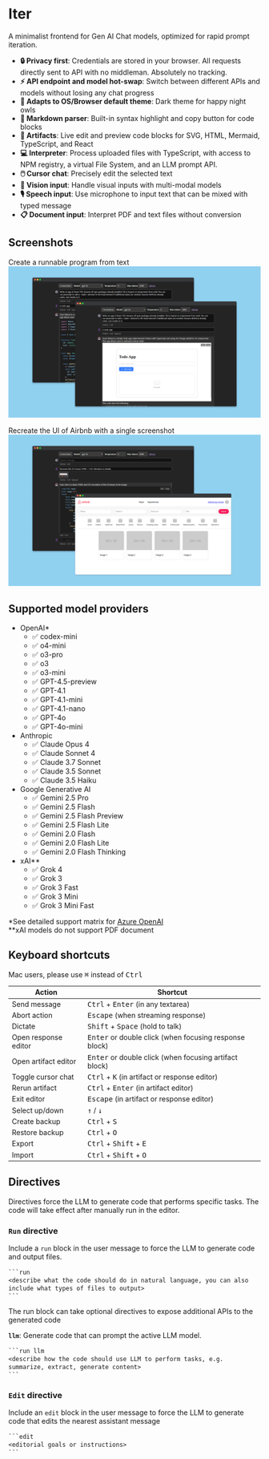 # Iter

A minimalist frontend for Gen AI Chat models, optimized for rapid prompt iteration.

- **🔒 Privacy first**: Credentials are stored in your browser. All requests directly sent to API with no middleman. Absolutely no tracking.
- **⚡ API endpoint and model hot-swap**: Switch between different APIs and models without losing any chat progress
- **🦉 Adapts to OS/Browser default theme**: Dark theme for happy night owls
- **💅 Markdown parser**: Built-in syntax highlight and copy button for code blocks
- **🧭 Artifacts**: Live edit and preview code blocks for SVG, HTML, Mermaid, TypeScript, and React
- **💻 Interpreter**: Process uploaded files with TypeScript, with access to NPM registry, a virtual File System, and an LLM prompt API.
- **🖱️ Cursor chat**: Precisely edit the selected text
- **📸 Vision input**: Handle visual inputs with multi-modal models
- **🎙️ Speech input**: Use microphone to input text that can be mixed with typed message
- **📋 Document input**: Interpret PDF and text files without conversion

## Screenshots

Create a runnable program from text
![Two screenshots of the app, one showing gpt generated code for a todo app, another showing the todo app running live](./designs/screenshots/artifact.png)

Recreate the UI of Airbnb with a single screenshot
![Two screenshots of the app, one showing gpt generated code based on user uploaded screen, another showing the code running live](./designs/screenshots/vision.png)

## Supported model providers

- OpenAI\*
  - ✅ codex-mini
  - ✅ o4-mini
  - ✅ o3-pro
  - ✅ o3
  - ✅ o3-mini
  - ✅ GPT-4.5-preview
  - ✅ GPT-4.1
  - ✅ GPT-4.1-mini
  - ✅ GPT-4.1-nano
  - ✅ GPT-4o
  - ✅ GPT-4o-mini
- Anthropic
  - ✅ Claude Opus 4
  - ✅ Claude Sonnet 4
  - ✅ Claude 3.7 Sonnet
  - ✅ Claude 3.5 Sonnet
  - ✅ Claude 3.5 Haiku
- Google Generative AI
  - ✅ Gemini 2.5 Pro
  - ✅ Gemini 2.5 Flash
  - ✅ Gemini 2.5 Flash Preview
  - ✅ Gemini 2.5 Flash Lite
  - ✅ Gemini 2.0 Flash
  - ✅ Gemini 2.0 Flash Lite
  - ✅ Gemini 2.0 Flash Thinking
- xAI\*\*
  - ✅ Grok 4
  - ✅ Grok 3
  - ✅ Grok 3 Fast
  - ✅ Grok 3 Mini
  - ✅ Grok 3 Mini Fast

\*See detailed support matrix for [Azure OpenAI](https://learn.microsoft.com/en-us/azure/ai-services/openai/how-to/responses?tabs=python-secure#responses-api)  
\*\*xAI models do not support PDF document

## Keyboard shortcuts

Mac users, please use <kbd>⌘</kbd> instead of <kbd>Ctrl</kbd>

| Action               | Shortcut                                                        |
| -------------------- | --------------------------------------------------------------- |
| Send message         | <kbd>Ctrl</kbd> + <kbd>Enter</kbd> (in any textarea)            |
| Abort action         | <kbd>Escape</kbd> (when streaming response)                     |
| Dictate              | <kbd>Shift</kbd> + <kbd>Space</kbd> (hold to talk)              |
| Open response editor | <kbd>Enter</kbd> or double click (when focusing response block) |
| Open artifact editor | <kbd>Enter</kbd> or double click (when focusing artifact block) |
| Toggle cursor chat   | <kbd>Ctrl</kbd> + <kbd>K</kbd> (in artifact or response editor) |
| Rerun artifact       | <kbd>Ctrl</kbd> + <kbd>Enter</kbd> (in artifact editor)         |
| Exit editor          | <kbd>Escape</kbd> (in artifact or response editor)              |
| Select up/down       | <kbd>↑</kbd> / <kbd>↓</kbd>                                     |
| Create backup        | <kbd>Ctrl</kbd> + <kbd>S</kbd>                                  |
| Restore backup       | <kbd>Ctrl</kbd> + <kbd>O</kbd>                                  |
| Export               | <kbd>Ctrl</kbd> + <kbd>Shift</kbd> + <kbd>E</kbd>               |
| Import               | <kbd>Ctrl</kbd> + <kbd>Shift</kbd> + <kbd>O</kbd>               |

## Directives

Directives force the LLM to generate code that performs specific tasks. The code will take effect after manually run in the editor.

### `Run` directive

Include a `run` block in the user message to force the LLM to generate code and output files.

````
```run
<describe what the code should do in natural language, you can also include what types of files to output>
```
````

The run block can take optional directives to expose additional APIs to the generated code

**`llm`**: Generate code that can prompt the active LLM model.

````
```run llm
<describe how the code should use LLM to perform tasks, e.g. summarize, extract, generate content>
```
````

### `Edit` directive

Include an `edit` block in the user message to force the LLM to generate code that edits the nearest assistant message

````
```edit
<editorial goals or instructions>
```
````
